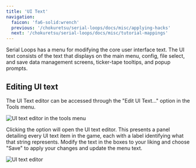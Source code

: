 ```yaml
---
title: 'UI Text'
navigation:
  faicon: 'fa6-solid:wrench'
  previous: '/chokuretsu/serial-loops/docs/misc/applying-hacks'
  next: '/chokuretsu/serial-loops/docs/misc/tutorial-mappings'
---
```


Serial Loops has a menu for modifying the core user interface text. The UI text consists of the text that displays on the main menu, config, file select, and save data management screens, ticker-tape tooltips, and popup prompts.

## Editing UI text
The UI Text editor can be accessed through the "Edit UI Text..." option in the Tools menu.

![UI text editor in the tools menu](/images/chokuretsu/serial-loops/tools-menu.png)

Clicking the option will open the UI text editor. This presents a panel detailing every UI text item in the game, each with a label identifying what that string represents. Modify the text in the boxes to your liking and choose "Save" to apply your changes and update the menu text.

![UI text editor](/images/chokuretsu/serial-loops/edit-ui-text.png)